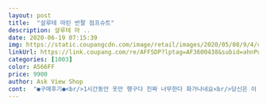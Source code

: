 ```yaml
---
layout: post 
title:  "살루테 마린 반팔 점프슈트" 
description: 살루테 마 ..
date: 2020-06-19 07:15:39 
img: https://static.coupangcdn.com/image/retail/images/2020/05/08/9/4/c02530a4-4473-4cab-b884-565d97677709.jpg 
linkUrl: https://link.coupang.com/re/AFFSDP?lptag=AF3600438&subid=ahnPublicAsk&pageKey=1555394777&itemId=2660371681&vendorItemId=70651019400&traceid=V0-113-56bfa95e9e6eb176 
categories: [1003] 
color: A566FF 
price: 9900 
author: Ask View Shop 
cont:  "●구매후기●<br/>1시간동안 옷만 행구다 진짜 너무한다 화가나네요<br/>당신은 이 옷을 댁의 자녀에게 입힐 수 있겠어요?<br/>대신 버려줄께요<br/>반품하면 다른사람한테 팔까봐<br/>별 하나도 아깝고<br/>빨 수록 옷감에서 털이 나서 혹시 터진데 있나 확인할 정도에요<br/>빨면 빨 수록 옷감에서 털이 나오냐고<br/>옷이 삭은건지<br/>쿠팡도 이따위 옷을 판매하면 안되지<br/>판매자님!!<br/>" 
---
```


